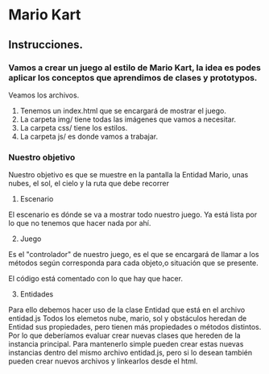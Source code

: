 # Mario Kart

## Instrucciones.

### Vamos a crear un juego al estilo de Mario Kart, la idea es podes aplicar los conceptos que aprendimos de clases y prototypos.

Veamos los archivos. 

1. Tenemos un index.html que se encargará de mostrar el juego.
2. La carpeta img/ tiene todas las imágenes que vamos a necesitar.
3. La carpeta css/ tiene los estilos.
4. La carpeta js/ es donde vamos a trabajar.


### Nuestro objetivo

Nuestro objetivo es que se muestre en la pantalla la Entidad Mario, unas nubes, el sol, el cielo y la ruta que debe recorrer

1. Escenario

El escenario es dónde se va a mostrar todo nuestro juego. Ya está lista por lo que no tenemos que hacer nada por ahí. 

2. Juego

Es el "controlador" de nuestro juego, es el que se encargará de llamar a los métodos según corresponda para cada objeto,o situación que se presente.

El código está comentado con lo que hay que hacer.

3. Entidades

Para ello debemos hacer uso de la clase Entidad que está en el archivo entidad.js
Todos los elemetos nube, mario, sol y obstáculos heredan de Entidad sus propiedades, pero tienen más propiedades o métodos distintos. Por lo que deberíamos evaluar crear nuevas clases que hereden de la instancia principal.
Para mantenerlo simple pueden crear estas nuevas instancias dentro del mismo archivo entidad.js, pero si lo desean también pueden crear nuevos archivos y linkearlos desde el html.


